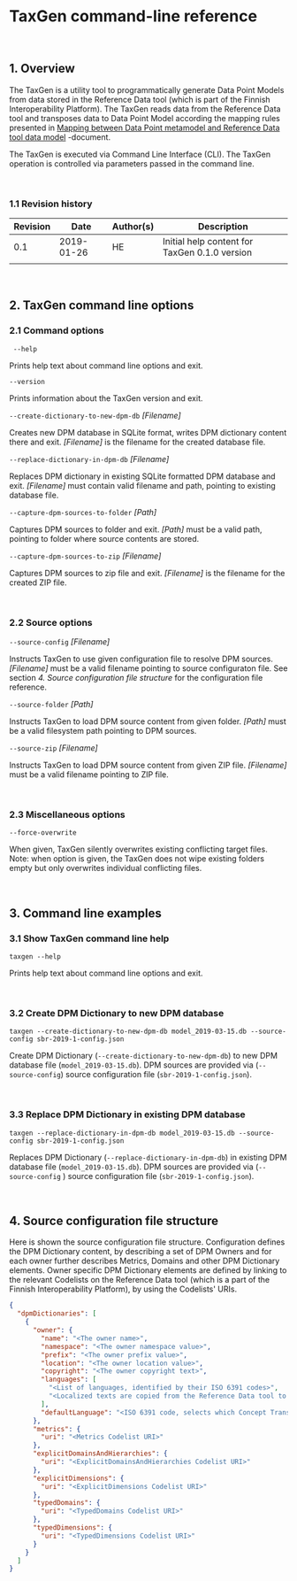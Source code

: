# TaxGen command-line reference

<br>

## 1. Overview

The TaxGen is a utility tool to programmatically generate Data Point Models from data stored in the Reference Data tool (which is part of the Finnish Interoperability Platform). The TaxGen reads data from the Reference Data tool and transposes data to Data Point Model according the mapping rules presented in [Mapping between Data Point metamodel and Reference Data tool data model](data-point-metamodel-mapping-to-reference-data-tool.md) -document.

The TaxGen is executed via Command Line Interface (CLI). The TaxGen operation is controlled via parameters passed in the command line.

 <br>

### 1.1 Revision history

| Revision | Date       | Author(s) | Description                                   |
| -------- | ---------- | --------- | --------------------------------------------- |
| 0.1      | 2019-01-26 | HE        | Initial help content for TaxGen 0.1.0 version |
|          |            |           |                                               |

 <br>

## 2. TaxGen command line options

### 2.1 Command options

` --help`

Prints help text about command line options and exit.

`--version`

Prints information about the TaxGen version and exit.

`--create-dictionary-to-new-dpm-db` _[Filename]_

Creates new DPM database in SQLite format, writes DPM dictionary content there and exit. _[Filename]_ is the filename for the created database file. 

`--replace-dictionary-in-dpm-db` _[Filename]_

Replaces DPM dictionary in existing SQLite formatted DPM database and exit.  _[Filename]_ must contain valid filename and path, pointing to existing database file. 

`--capture-dpm-sources-to-folder` _[Path]_

Captures DPM sources to folder and exit. _[Path]_ must be a valid path, pointing to folder where source contents are stored. 

`--capture-dpm-sources-to-zip` _[Filename]_

Captures DPM sources to zip file and exit. _[Filename]_ is the filename for the created ZIP file. 

 <br>

### 2.2 Source options

`--source-config` _[Filename]_

Instructs TaxGen to use given configuration file to resolve DPM sources. _[Filename]_ must be a valid filename pointing to source configuraton file. See section _4. Source configuration file structure_ for the configuration file reference.

`--source-folder`  _[Path]_

Instructs TaxGen to load DPM source content from given folder. _[Path]_ must be a valid filesystem path pointing to DPM sources. 

`--source-zip`  _[Filename]_

Instructs TaxGen to load DPM source content from given ZIP file. _[Filename]_ must be a valid filename pointing to ZIP file. 

 <br>

### 2.3 Miscellaneous options

`--force-overwrite`

When given, TaxGen silently overwrites existing conflicting target files. Note: when option is given, the TaxGen does not  wipe existing folders empty but only overwrites individual conflicting files. 

 <br>

## 3. Command line examples 

### 3.1 Show TaxGen command line help

```
taxgen --help
```

Prints help text about command line options and exit.

 <br>

### 3.2 Create DPM Dictionary to new DPM database

```
taxgen --create-dictionary-to-new-dpm-db model_2019-03-15.db --source-config sbr-2019-1-config.json
```

Create DPM Dictionary (`--create-dictionary-to-new-dpm-db`) to new DPM database file  (`model_2019-03-15.db`). DPM sources are provided via (`--source-config`)  source configuration file (`sbr-2019-1-config.json`).

 <br>

### 3.3 Replace DPM Dictionary in existing DPM database

```
taxgen --replace-dictionary-in-dpm-db model_2019-03-15.db --source-config sbr-2019-1-config.json
```

Replaces DPM Dictionary (`--replace-dictionary-in-dpm-db`) in existing DPM database file (`model_2019-03-15.db`). DPM sources are provided via (`--source-config` ) source configuration file (`sbr-2019-1-config.json`).

 <br>

## 4. Source configuration file structure

Here is shown the source configuration file structure. Configuration defines the DPM Dictionary content, by describing a set of DPM Owners and for each owner further describes Metrics, Domains and other DPM Dictionary elements. Owner specific DPM Dictionary elements are defined by linking to the relevant Codelists on the Reference Data tool (which is a part of the Finnish Interoperability Platform), by using the Codelists' URIs. 

```json
{
  "dpmDictionaries": [
    {
      "owner": {
        "name": "<The owner name>",
        "namespace": "<The owner namespace value>",
        "prefix": "<The owner prefix value>",
        "location": "<The owner location value>",
        "copyright": "<The owner copyright text>",
        "languages": [
          "<List of languages, identified by their ISO 6391 codes>",
          "<Localized texts are copied from the Reference Data tool to DPM Concept Translations only for here listed languages>"
        ],
        "defaultLanguage": "<ISO 6391 code, selects which Concept Translation label is used as default label in DPM elements>"
      },
      "metrics": {
        "uri": "<Metrics Codelist URI>"
      },
      "explicitDomainsAndHierarchies": {
        "uri": "<ExplicitDomainsAndHierarchies Codelist URI>"
      },
      "explicitDimensions": {
        "uri": "<ExplicitDimensions Codelist URI>"
      },
      "typedDomains": {
        "uri": "<TypedDomains Codelist URI>"
      },
      "typedDimensions": {
        "uri": "<TypedDimensions Codelist URI>"
      }
    }
  ]
}
```

